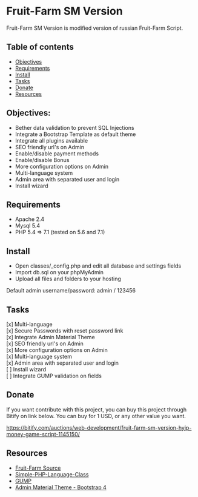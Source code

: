 # Fruit-Farm SM Version
Fruit-Farm SM Version is modified version of russian Fruit-Farm Script.

## Table of contents
* [Objectives](#objectives)
* [Requirements](#requirements)
* [Install](#install)
* [Tasks](#tasks)
* [Donate](#donate)
* [Resources](#resources)

## Objectives:
<ul>
    <li>Bether data validation to prevent SQL Injections</li>
    <li>Integrate a Bootstrap Template as default theme</li>
    <li>Integrate all plugins available</li>
    <li>SEO friendly url's on Admin</li>
    <li>Enable/disable payment methods</li>
    <li>Enable/disable Bonus</li>
    <li>More configuration options on Admin</li>
    <li>Multi-language system</li>
    <li>Admin area with separated user and login</li>
    <li>Install wizard</li>
</ul>

## Requirements
* Apache 2.4
* Mysql 5.4
* PHP 5.4 => 7.1 (tested on 5.6 and 7.1)

## Install
* Open classes/_config.php and edit all database and settings fields
* Import db.sql on your phpMyAdmin
* Upload all files and folders to your hosting

Default admin username/password: admin / 123456

## Tasks
[x] Multi-language <br>
[x] Secure Passwords with reset password link <br>
[x] Integrate Admin Material Theme <br>
[x] SEO friendly url's on Admin <br>
[x] More configuration options on Admin <br>
[x] Multi-language system <br>
[x] Admin area with separated user and login <br>
[ ] Install wizard <br>
[ ] Integrate GUMP validation on fields <br>

## Donate
If you want contribute with this project, you can buy this project through Bitify on link below. You can buy for 1 USD, or any other value you want.

https://bitify.com/auctions/web-development/fruit-farm-sm-version-hyip-money-game-script-1145150/

## Resources
<ul>
    <li><a href="https://github.com/iPSWeb/fruit-farm" target="_blank">Fruit-Farm Source</a></li>
    <li><a href="https://github.com/Elvinas/Simple-PHP-Language-Class" target="_blank">Simple-PHP-Language-Class</a></li>
    <li><a href="https://github.com/Wixel/GUMP" target="_blank">GUMP</a></li>
    <li><a href="https://bootstrapious.com/p/admin-template" target="_blank">Admin Material Theme - Bootstrap 4</a></li>
</ul>
